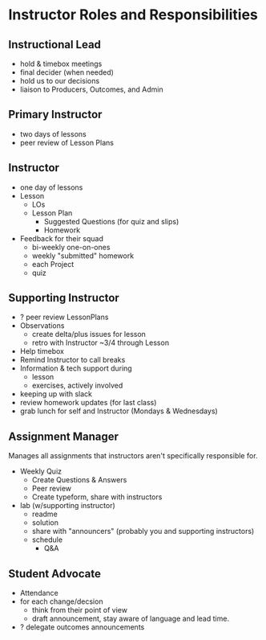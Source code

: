 # Instructor Roles and Responsibilities

## Instructional Lead
- hold & timebox meetings
- final decider (when needed)
- hold us to our decisions
- liaison to Producers, Outcomes, and Admin

## Primary Instructor
- two days of lessons
- peer review of Lesson Plans

## Instructor
- one day of lessons
- Lesson
  - LOs
  - Lesson Plan
    - Suggested Questions (for quiz and slips)
    - Homework
- Feedback for their squad
  - bi-weekly one-on-ones
  - weekly "submitted" homework
  - each Project
  - quiz

## Supporting Instructor
- ? peer review LessonPlans
- Observations
  - create delta/plus issues for lesson
  - retro with Instructor ~3/4 through Lesson
- Help timebox
- Remind Instructor to call breaks
- Information & tech support during
  - lesson
  - exercises, actively involved
- keeping up with slack
- review homework updates (for last class)
- grab lunch for self and Instructor (Mondays & Wednesdays)


## Assignment Manager
Manages all assignments that instructors aren't specifically responsible for.
- Weekly Quiz
  - Create Questions & Answers
  - Peer review
  - Create typeform, share with instructors
- lab (w/supporting instructor)
  - readme
  - solution
  - share with "announcers" (probably you and supporting instructors)
  - schedule
    - Q&A

## Student Advocate
- Attendance
- for each change/decsion
  - think from their point of view
  - draft announcement, stay aware of language and lead time.
- ? delegate outcomes announcements
